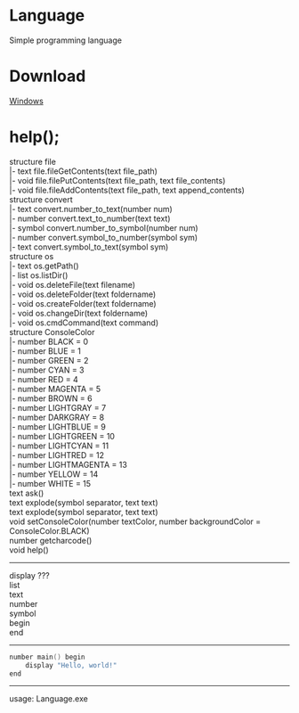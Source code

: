 # Language
Simple programming language
# Download
[Windows](https://github.com/NikkyHika/Programming-Language-Language/releases/tag/v1.0.2)

# help();
structure file  
|-   text file.fileGetContents(text file_path)  
|-   void file.filePutContents(text file_path, text file_contents)  
|-   void file.fileAddContents(text file_path, text append_contents)  
structure convert  
|-   text convert.number_to_text(number num)  
|-   number convert.text_to_number(text text)  
|-   symbol convert.number_to_symbol(number num)  
|-   number convert.symbol_to_number(symbol sym)  
|-   text convert.symbol_to_text(symbol sym)  
structure os  
|-   text os.getPath()  
|-   list<text> os.listDir()  
|-   void os.deleteFile(text filename)  
|-   void os.deleteFolder(text foldername)  
|-   void os.createFolder(text foldername)  
|-   void os.changeDir(text foldername)  
|-   void os.cmdCommand(text command)  
structure ConsoleColor  
|-   number BLACK = 0  
|-   number BLUE = 1  
|-   number GREEN = 2  
|-   number CYAN = 3  
|-   number RED = 4  
|-   number MAGENTA = 5  
|-   number BROWN = 6  
|-   number LIGHTGRAY = 7  
|-   number DARKGRAY = 8  
|-   number LIGHTBLUE = 9  
|-   number LIGHTGREEN = 10  
|-   number LIGHTCYAN = 11  
|-   number LIGHTRED = 12  
|-   number LIGHTMAGENTA = 13  
|-   number YELLOW = 14  
|-   number WHITE = 15  
text ask()  
text explode(symbol separator, text text)  
text explode(symbol separator, text text)  
void setConsoleColor(number textColor, number backgroundColor = ConsoleColor.BLACK)  
number getcharcode()  
void help()  
  
-----------------------------------------------------------------------------------  
  
display ???  
list<???>  
text  
number  
symbol  
begin  
end  
  
-----------------------------------------------------------------------------------  
  
```cpp
number main() begin
	display "Hello, world!"
end
```

-----------------------------------------------------------------------------------

usage: Language.exe <file>
